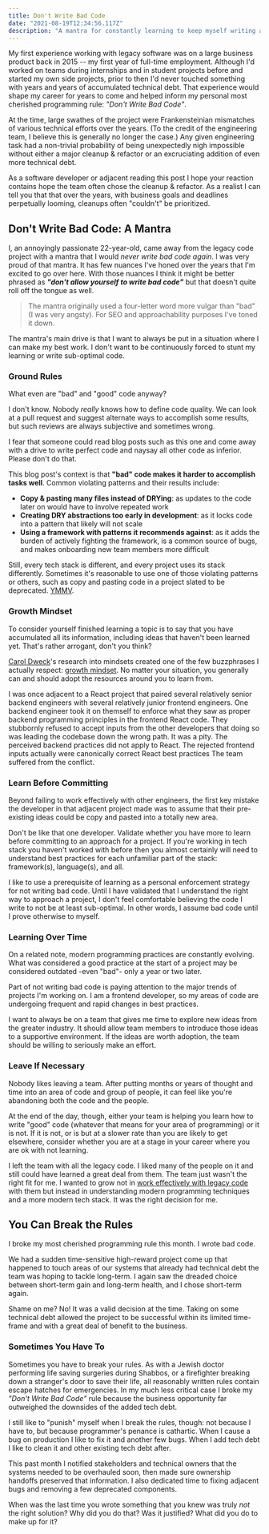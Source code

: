 ```yaml
---
title: Don't Write Bad Code
date: "2021-08-19T12:34:56.117Z"
description: "A mantra for constantly learning to keep myself writing at my best."
---
```


My first experience working with legacy software was on a large business product back in 2015 -- my first year of full-time employment.
Although I'd worked on teams during internships and in student projects before and started my own side projects, prior to then I'd never touched something with years and years of accumulated technical debt.
That experience would shape my career for years to come and helped inform my personal most cherished programming rule: _"Don't Write Bad Code"_.

At the time, large swathes of the project were Frankensteinian mismatches of various technical efforts over the years.
(To the credit of the engineering team, I believe this is generally no longer the case.)
Any given engineering task had a non-trivial probability of being unexpectedly nigh impossible without either a major cleanup & refactor or an excruciating addition of even more technical debt.

As a software developer or adjacent reading this post I hope your reaction contains hope the team often chose the cleanup & refactor.
As a realist I can tell you that that over the years, with business goals and deadlines perpetually looming, cleanups often "couldn't" be prioritized.

## Don't Write Bad Code: A Mantra

I, an annoyingly passionate 22-year-old, came away from the legacy code project with a mantra that I would _never write bad code again_.
I was very proud of that mantra.
It has few nuances I've honed over the years that I'm excited to go over here.
With those nuances I think it might be better phrased as _**"don't allow yourself to write bad code"**_ but that doesn't quite roll off the tongue as well.

> The mantra originally used a four-letter word more vulgar than "bad" (I was very angsty).
> For SEO and approachability purposes I've toned it down.

The mantra's main drive is that I want to always be put in a situation where I can make my best work.
I don't want to be continuously forced to stunt my learning or write sub-optimal code.

### Ground Rules

What even are "bad" and "good" code anyway?

I don't know.
Nobody _really_ knows how to define code quality.
We can look at a pull request and suggest alternate ways to accomplish some results, but such reviews are always subjective and sometimes wrong.

I fear that someone could read blog posts such as this one and come away with a drive to write perfect code and naysay all other code as inferior.
Please don't do that.

This blog post's context is that **"bad" code makes it harder to accomplish tasks well**.
Common violating patterns and their results include:

-   **Copy & pasting many files instead of DRYing**: as updates to the code later on would have to involve repeated work
-   **Creating DRY abstractions too early in development**: as it locks code into a pattern that likely will not scale
-   **Using a framework with patterns it recommends against**: as it adds the burden of actively fighting the framework, is a common source of bugs, and makes onboarding new team members more difficult

Still, every tech stack is different, and every project uses its stack differently.
Sometimes it's reasonable to use one of those violating patterns or others, such as copy and pasting code in a project slated to be deprecated.
[YMMV](https://en.wiktionary.org/wiki/your_mileage_may_vary#Phrase).

### Growth Mindset

To consider yourself finished learning a topic is to say that you have accumulated all its information, including ideas that haven't been learned yet.
That's rather arrogant, don't you think?

[Carol Dweck](https://en.wikipedia.org/wiki/Carol_Dweck)'s research into mindsets created one of the few buzzphrases I actually respect: [growth mindset](https://en.wikipedia.org/wiki/Mindset#Fixed_and_growth_mindset).
No matter your situation, you generally can and should adopt the resources around you to learn from.

I was once adjacent to a React project that paired several relatively senior backend engineers with several relatively junior frontend engineers.
One backend engineer took it on themself to enforce what they saw as proper backend programming principles in the frontend React code.
They stubbornly refused to accept inputs from the other developers that doing so was leading the codebase down the wrong path.
It was a pity.
The perceived backend practices did not apply to React.
The rejected frontend inputs actually were canonically correct React best practices
The team suffered from the conflict.

### Learn Before Committing

Beyond failing to work effectively with other engineers, the first key mistake the developer in that adjacent project made was to assume that their pre-existing ideas could be copy and pasted into a totally new area.

Don't be like that one developer.
Validate whether you have more to learn before committing to an approach for a project.
If you're working in tech stack you haven't worked with before then you almost certainly will need to understand best practices for each unfamiliar part of the stack: framework(s), language(s), and all.

I like to use a prerequisite of learning as a personal enforcement strategy for not writing bad code.
Until I have validated that I understand the right way to approach a project, I don't feel comfortable believing the code I write to not be at least sub-optimal.
In other words, I assume bad code until I prove otherwise to myself.

### Learning Over Time

On a related note, modern programming practices are constantly evolving.
What was considered a good practice at the start of a project may be considered outdated -even "bad"- only a year or two later.

Part of not writing bad code is paying attention to the major trends of projects I'm working on.
I am a frontend developer, so my areas of code are undergoing frequent and rapid changes in best practices.

I want to always be on a team that gives me time to explore new ideas from the greater industry.
It should allow team members to introduce those ideas to a supportive environment.
If the ideas are worth adoption, the team should be willing to seriously make an effort.

### Leave If Necessary

Nobody likes leaving a team.
After putting months or years of thought and time into an area of code and group of people, it can feel like you're abandoning both the code and the people.

At the end of the day, though, either your team is helping you learn how to write "good" code (whatever that means for your area of programming) or it is not.
If it is not, or is but at a slower rate than you are likely to get elsewhere, consider whether you are at a stage in your career where you are ok with not learning.

I left the team with all the legacy code.
I liked many of the people on it and still could have learned a great deal from them.
The team just wasn't the right fit for me.
I wanted to grow not in [work effectively with legacy code](https://www.oreilly.com/library/view/working-effectively-with/0131177052) with them but instead in understanding modern programming techniques and a more modern tech stack.
It was the right decision for me.

## You Can Break the Rules

I broke my most cherished programming rule this month.
I wrote bad code.

We had a sudden time-sensitive high-reward project come up that happened to touch areas of our systems that already had technical debt the team was hoping to tackle long-term.
I again saw the dreaded choice between short-term gain and long-term health, and I chose short-term again.

Shame on me?
No!
It was a valid decision at the time.
Taking on some technical debt allowed the project to be successful within its limited time-frame and with a great deal of benefit to the business.

### Sometimes You Have To

Sometimes you have to break your rules.
As with a Jewish doctor performing life saving surgeries during Shabbos, or a firefighter breaking down a stranger's door to save their life, all reasonably written rules contain escape hatches for emergencies.
In my much less critical case I broke my _"Don't Write Bad Code"_ rule because the business opportunity far outweighed the downsides of the added tech debt.

I still like to "punish" myself when I break the rules, though: not because I have to, but because programmer's penance is cathartic.
When I cause a bug on production I like to fix it and another few bugs.
When I add tech debt I like to clean it and other existing tech debt after.

This past month I notified stakeholders and technical owners that the systems needed to be overhauled soon, then made sure ownership handoffs preserved that information.
I also dedicated time to fixing adjacent bugs and removing a few deprecated components.

When was the last time you wrote something that you knew was truly _not_ the right solution?
Why did you do that?
Was it justified?
What did you do to make up for it?
